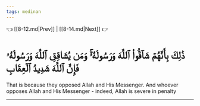 ```yaml
---
tags: medinan
---
```


👈 [[8-12.md|Prev]] | [[8-14.md|Next]] 👉

# ذَٰلِكَ بِأَنَّهُمۡ شَآقُّواْ ٱللَّهَ وَرَسُولَهُۥۚ وَمَن يُشَاقِقِ ٱللَّهَ وَرَسُولَهُۥ فَإِنَّ ٱللَّهَ شَدِيدُ ٱلۡعِقَابِ

That is because they opposed Allah and His Messenger. And whoever opposes Allah and His Messenger - indeed, Allah is severe in penalty

---

